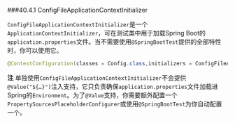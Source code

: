 ###40.4.1 ConfigFileApplicationContextInitializer

`ConfigFileApplicationContextInitializer`是一个`ApplicationContextInitializer`，可在测试类中用于加载Spring Boot的`application.properties`文件。当不需要使用`@SpringBootTest`提供的全部特性时，你可以使用它。

```java
@ContextConfiguration(classes = Config.class,initializers = ConfigFileApplicationContextInitializer.class)
```
**注** 单独使用`ConfigFileApplicationContextInitializer`不会提供`@Value("${…}")`注入支持，它只负责确保`application.properties`文件加载进Spring的`Environment`。为了`@Value`支持，你需要额外配置一个`PropertySourcesPlaceholderConfigurer`或使用`@SpringBootTest`为你自动配置一个。
